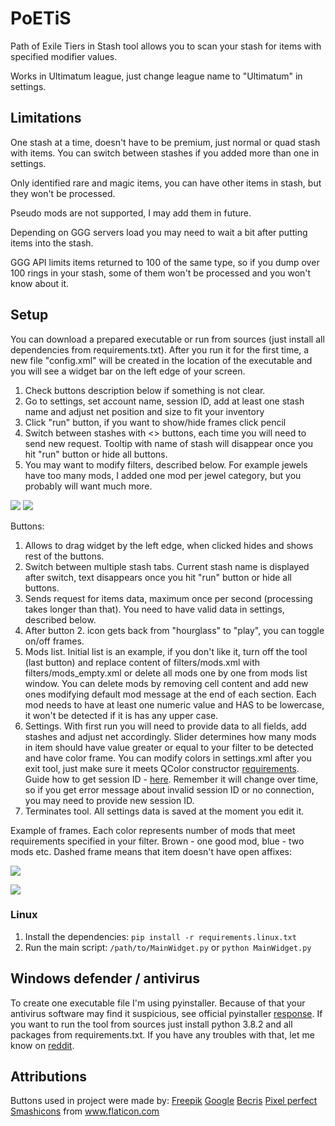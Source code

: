 # PoETiS
Path of Exile Tiers in Stash tool allows you to scan your stash for items with specified modifier values.

Works in Ultimatum league, just change league name to "Ultimatum" in settings.

## Limitations

One stash at a time, doesn't have to be premium, just normal or quad stash with items. You can switch between stashes if you added more than one in settings.

Only identified rare and magic items, you can have other items in stash, but they won't be processed.

Pseudo mods are not supported, I may add them in future.

Depending on GGG servers load you may need to wait a bit after putting items into the stash.

GGG API limits items returned to 100 of the same type, so if you dump over 100 rings in your stash, some of them won't be processed and you won't know about it.

## Setup
You can download a prepared executable or run from sources (just install all dependencies from requirements.txt).
After you run it for the first time, a new file "config.xml" will be created in the location of the executable and you will see a widget bar on the left edge of your screen.

1. Check buttons description below if something is not clear.
2. Go to settings, set account name, session ID, add at least one stash name and adjust net position and size to fit your inventory
3. Click "run" button, if you want to show/hide frames click pencil
4. Switch between stashes with <> buttons, each time you will need to send new request. Tooltip with name of stash will disappear once you hit "run" button or hide all buttons.
5. You may want to modify filters, described below. For example jewels have too many mods, I added one mod per jewel category, but you probably will want much more.

![](https://i.ibb.co/wZnkPZ0/widget-multi.png)
![](https://i.ibb.co/tZw1kBF/widget-hidden1.png)

Buttons:
1. Allows to drag widget by the left edge, when clicked hides and shows rest of the buttons.
2. Switch between multiple stash tabs. Current stash name is displayed after switch, text disappears once you hit "run" button or hide all buttons.
3. Sends request for items data, maximum once per second (processing takes longer than that). You need to have valid data in settings, described below.
4. After button 2. icon gets back from "hourglass" to "play", you can toggle on/off frames.
5. Mods list. Initial list is an example, if you don't like it, turn off the tool (last button) and replace content of filters/mods.xml with filters/mods_empty.xml or delete all mods one by one from mods list window.
You can delete mods by removing cell content and add new ones modifying default mod message at the end of each section. Each mod needs to have at least one numeric value and HAS to be lowercase, it won't be detected if it is has any upper case.
6. Settings. With first run you will need to provide data to all fields, add stashes and adjust net accordingly.
Slider determines how many mods in item should have value greater or equal to your filter to be detected and have color frame.
You can modify colors in settings.xml after you exit tool, just make sure it meets QColor constructor [requirements](https://doc.qt.io/qt-5/qcolor.html).
Guide how to get session ID - [here](https://github.com/Stickymaddness/Procurement/wiki/SessionID). Remember it will change over time, so if you get error message about invalid session ID or no connection, you may need to provide new session ID.
7. Terminates tool. All settings data is saved at the moment you edit it.

Example of frames. Each color represents number of mods that meet requirements specified in your filter. Brown - one good mod, blue - two mods etc. Dashed frame means that item doesn't have open affixes:

![](https://i.ibb.co/1XTGN45/borders-dash.png)


![](https://i.ibb.co/0qhjLHh/colors.png)

### Linux

1. Install the dependencies: `pip install -r requirements.linux.txt`
2. Run the main script: `/path/to/MainWidget.py` or `python MainWidget.py`

## Windows defender / antivirus
To create one executable file I'm using pyinstaller. Because of that your antivirus software may find it suspicious, see official pyinstaller [response](https://github.com/pyinstaller/pyinstaller/issues/4633). If you want to run the tool from sources just install python 3.8.2 and all packages from requirements.txt. If you have any troubles with that, let me know on [reddit](https://www.reddit.com/r/pathofexile/comments/h86xw2/poe_tiers_in_stash_tool/).

## Attributions
Buttons used in project were made by:
 [Freepik](https://www.flaticon.com/authors/freepik)
 [Google](https://www.flaticon.com/authors/google)
 [Becris](https://www.flaticon.com/authors/becris)
 [Pixel perfect](https://www.flaticon.com/authors/pixel-perfect)
 [Smashicons](https://www.flaticon.com/authors/smashicons)
from www.flaticon.com
